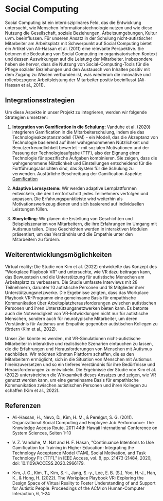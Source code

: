 # Social Computing



Social Computing ist ein interdisziplinäres Feld, das die Entwicklung untersucht, wie Menschen Informationstechnologie nutzen und wie diese Nutzung die Gesellschaft, soziale Beziehungen, Arbeitsumgebungen, Kultur uvm. beeinflussen. Für unseren Ansatz in der Schulung nicht-autistischer Mitarbeiter am Arbeitsplatz mit Schwerpunkt auf Social Computing bietet ein Artikel von Ali-Hassan et al. (2011) eine relevante Perspektive. Sie betonen die Bedeutung von Social Computing im organisatorischen Kontext und dessen Auswirkungen auf die Leistung der Mitarbeiter. Insbesondere heben sie hervor, dass die Nutzung von Social-Computing-Tools für die Pflege sozialer Beziehungen und den Austausch von Inhalten positiv mit dem Zugang zu Wissen verbunden ist, was wiederum die innovative und rollenbezogene Arbeitsleistung der Mitarbeiter positiv beeinflusst (Ali-Hassan et al., 2011).



## Integrationsstrategien



Um diese Aspekte in unser Projekt zu integrieren, werden wir folgende Strategien umsetzen:



1. **Integration von Gamification in die Schulung:** Vanduhe et al. (2020) integrieren Gamification in die Mitarbeiterschulung, indem sie das Technologieakzeptanzmodell (TAM) - ein Modell, das die Akzeptanz von Technologie basierend auf ihrer wahrgenommenen Nützlichkeit und Benutzerfreundlichkeit bewertet - mit sozialen Motivationen und der Passung der Technologieaufgabe (TTF), also der Eignung einer Technologie für spezifische Aufgaben kombinieren. Sie zeigen, dass die wahrgenommene Nützlichkeit und Einstellungen entscheidend für die Fortführungsabsichten sind, das System für die Schulung zu verwenden. Ausfürliche Beschreibung der Gamification Aspekte: [Gamification](Gamification.md)				

2. **Adaptive Lernsysteme:** Wir werden adaptive Lernplattformen entwickeln, die den Lernfortschritt jedes Teilnehmers verfolgen und anpassen. Die Erfahrungspunktleiste wird weiterhin als Motivationswerkzeug dienen und sich basierend auf individuellen Leistungen füllen.										

3. **Storytelling**: Wir planen die Erstellung von Geschichten und Beispielszenarien von Mitarbeitern, die ihre Erfahrungen im Umgang mit Autismus teilen. Diese Geschichten werden in interaktiven Modulen präsentiert, um das Verständnis und die Empathie unter den Mitarbeitern zu fördern.





















## Weiterentwicklungsmöglichkeiten	

				

Virtual reality: Die Studie von Kim et al. (2022) entwickelte das Konzept des "Workplace Playbook VR" und untersuchte, wie VR dazu beitragen kann, das Bewusstsein und die Unterstützung für autistische Menschen am Arbeitsplatz zu verbessern. Die Studie umfasste Interviews mit 28 Teilnehmern, darunter 10 autistische Personen und 18 Mitglieder ihrer Unterstützungsnetzwerke. Die Ergebnisse zeigten, dass das Workplace Playbook VR-Programm eine gemeinsame Basis für empathische Kommunikation über Arbeitsplatzherausforderungen zwischen autistischen Personen und ihren Unterstützungsnetzwerken bieten kann. Es betonte auch die Notwendigkeit von VR-Entwicklungen nicht nur für autistische Menschen, sondern auch für neurotypische Mitarbeiter, um deren Verständnis für Autismus und Empathie gegenüber autistischen Kollegen zu fördern (Kim et al., 2022). 			



Unser Ziel könnte es werden, mit VR-Simulationen nicht-autistische Mitarbeiter in interaktive und realistische Szenarien eintauchen zu lassen, die die Erfahrungen und Herausforderungen von Menschen mit Autismus nachbilden. Wir möchten könnten Plattform schaffen, die es den Mitarbeitern ermöglicht, sich in die Situation von Menschen mit Autismus hineinzuversetzen und so ein tieferes Verständnis für ihre Bedürfnisse und Herausforderungen zu entwickeln. Die Ergebnisse der Studie von Kim et al. (2022) unterstreichen die Wirksamkeit dieses Ansatzes und zeigen, wie VR genutzt werden kann, um eine gemeinsame Basis für empathische Kommunikation zwischen autistischen Personen und ihren Kollegen zu schaffen (Kim et al., 2022).























## Referenzen



- Ali-Hassan, H., Nevo, D., Kim, H. M., & Perelgut, S. G. (2011). Organizational Social Computing and Employee Job Performance: The Knowledge Access Route. 2011 44th Hawaii International Conference on System Sciences, Seiten 1-10

- V. Z. Vanduhe, M. Nat and H. F. Hasan, "Continuance Intentions to Use Gamification for Training in Higher Education: Integrating the Technology Acceptance Model (TAM), Social Motivation, and Task Technology Fit (TTF)," in IEEE Access, vol. 8, pp. 21473-21484, 2020, doi: 10.1109/ACCESS.2020.2966179.

- Kim, J. G., Kim, T., Kim, S.-I., Jang, S.-y., Lee, E. B. (S.), Yoo, H.-J., Han, K., & Hong, H. (2022). The Workplace Playbook VR: Exploring the Design Space of Virtual Reality to Foster Understanding of and Support for Autistic People. Proceedings of the ACM on Human-Computer Interaction, 6, 1-24


